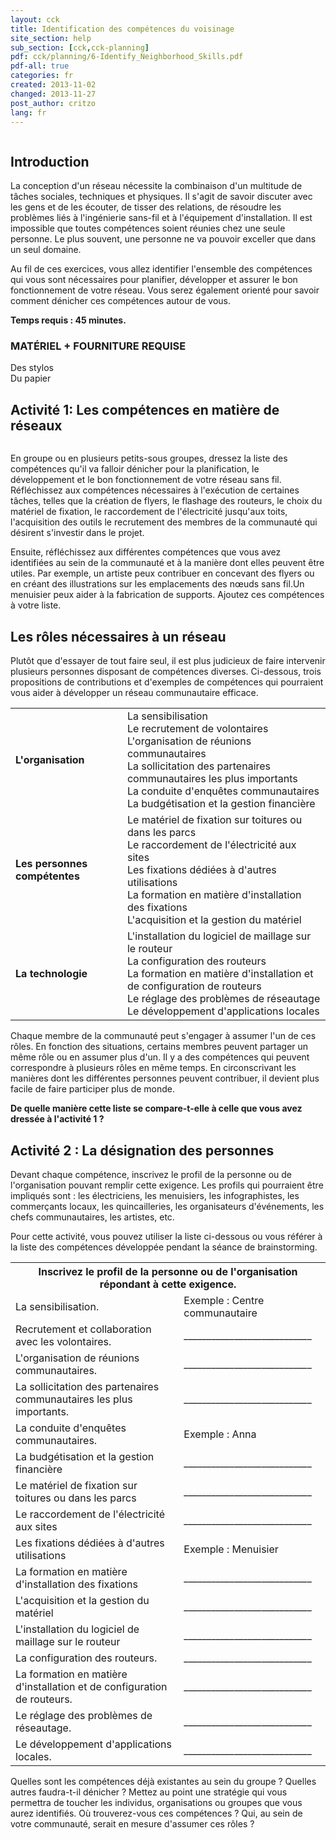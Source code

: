 ```yaml
---
layout: cck
title: Identification des compétences du voisinage
site_section: help
sub_section: [cck,cck-planning]
pdf: cck/planning/6-Identify_Neighborhood_Skills.pdf
pdf-all: true
categories: fr
created: 2013-11-02
changed: 2013-11-27
post_author: critzo
lang: fr
---
```

<p><img alt="" src="/files/styles/large/public/identify-neighborhood-skills-title.png" /></p>

<h2 id="introduction">Introduction</h2>

<p>La conception d'un réseau nécessite la combinaison d'un multitude de tâches sociales, techniques et physiques. Il s'agit de savoir discuter avec les gens et de les écouter, de tisser des relations, de résoudre les problèmes liés à l'ingénierie sans-fil et à l'équipement d'installation. Il est impossible que toutes compétences soient réunies chez une seule personne. Le plus souvent, une personne ne va pouvoir exceller que dans un seul domaine.</p>

<p>Au fil de ces exercices, vous allez identifier l'ensemble des compétences qui vous sont nécessaires pour planifier, développer et assurer le bon fonctionnement de votre réseau. Vous serez également orienté pour savoir comment dénicher ces compétences autour de vous.</p>

<p><strong>Temps requis : 45 minutes.</strong></p>

<h3 id="materials-and-supplies-needed">MATÉRIEL + FOURNITURE REQUISE</h3>

<p>Des stylos<br>Du papier</p>
<h2 id="activity1">Activité 1: Les compétences en matière de réseaux</h2>

<p><img alt="" src="/files/styles/large/public/identify-neighborhood-skills-listskills.png"></p>

<p>En groupe ou en plusieurs petits-sous groupes, dressez la liste des compétences qu'il va falloir dénicher pour la planification, le développement et le bon fonctionnement de votre réseau sans fil. Réfléchissez aux compétences nécessaires à l'exécution de certaines tâches, telles que la création de flyers, le flashage des routeurs, le choix du matériel de fixation, le raccordement de l'électricité jusqu'aux toits, l'acquisition des outils le recrutement des membres de la communauté qui désirent s'investir dans le projet. </p>

<p>Ensuite, réfléchissez aux différentes compétences que vous avez identifiées au sein de la communauté et à la manière dont elles peuvent être utiles. Par exemple, un artiste peux contribuer en concevant des flyers ou en créant des illustrations sur les emplacements des nœuds sans fil.Un menuisier peux aider à la fabrication de supports. Ajoutez ces compétences à votre liste.</p>

<h2 id="lesson">Les rôles nécessaires à un réseau</h2>

<p>Plutôt que d'essayer de tout faire seul, il est plus judicieux de faire intervenir plusieurs personnes disposant de compétences diverses. Ci-dessous, trois propositions de contributions et d'exemples de compétences qui pourraient vous aider à développer un réseau communautaire efficace.</p>

<table>
<tr>
<td>
<img alt="" src="/files/styles/large/public/organizer.png"><br />
<strong>L'organisation</strong>
</td>
<td>La sensibilisation<br />
Le recrutement de volontaires<br>L'organisation de réunions communautaires<br>La sollicitation des partenaires communautaires les plus importants<br>La conduite d'enquêtes communautaires<br>La budgétisation et la gestion financière</td>
</tr>
<tr>
<td>
<img alt="" src="/files/styles/large/public/handyperson.png"><br><strong>Les personnes compétentes</strong>
</td>
<td>Le matériel de fixation sur toitures ou dans les parcs<br>Le raccordement de l'électricité aux sites<br>Les fixations dédiées à d'autres utilisations<br>La formation en matière d'installation des fixations <br>L'acquisition et la gestion du matériel</td>
</tr>
<tr>
<td>
<img alt="" src="/files/styles/large/public/techie.png"><br><strong>La technologie</strong>
</td>
<td valign="middle">L'installation du logiciel de maillage sur le routeur<br>La configuration des routeurs<br>La formation en matière d'installation et de configuration de routeurs<br>Le réglage des problèmes de réseautage<br>Le développement d'applications locales
</td>
</tr>
</table>

<p>Chaque membre de la communauté peut s'engager à assumer l'un de ces rôles. En fonction des situations, certains membres peuvent partager un même rôle ou en assumer plus d'un. Il y a des compétences qui peuvent correspondre à plusieurs rôles en même temps. En circonscrivant les manières dont les différentes personnes peuvent contribuer, il devient plus facile de faire participer plus de monde.  </p>

<p><strong>De quelle manière cette liste se compare-t-elle à celle que vous avez dressée à l'activité 1 ?</strong></p>

<h2 id="activity2">Activité 2 : La désignation des personnes</h2>

<p>Devant chaque compétence, inscrivez le profil de la personne ou de l'organisation pouvant remplir cette exigence. Les profils qui pourraient être impliqués sont : les électriciens, les menuisiers, les infographistes, les commerçants locaux, les quincailleries, les organisateurs d'événements, les chefs communautaires, les artistes, etc.</p>

<p>Pour cette activité, vous pouvez utiliser la liste ci-dessous ou vous référer à la liste des compétences développée pendant la séance de brainstorming.</p>

<table>
<tr>
<th class="rteleft" colspan="2">Inscrivez le profil de la personne ou de l'organisation répondant à cette exigence.</th>
</tr>
<tr>
<td>La sensibilisation.</td>
<td>Exemple : Centre communautaire</td>
</tr>
<tr>
<td>Recrutement et collaboration avec les volontaires.</td>
<td>____________________________</td>
</tr>
<tr>
<td>L'organisation de réunions communautaires.</td>
<td>____________________________</td>
</tr>
<tr>
<td>La sollicitation des partenaires communautaires les plus importants.</td>
<td>____________________________</td>
</tr>
<tr>
<td>La conduite d'enquêtes communautaires.</td>
<td>Exemple : Anna</td>
</tr>
<tr>
<td>La budgétisation et la gestion financière</td>
<td>____________________________</td>
</tr>
<tr>
<td>Le matériel de fixation sur toitures ou dans les parcs</td>
<td>____________________________</td>
</tr>
<tr>
<td>Le raccordement de l'électricité aux sites</td>
<td>____________________________</td>
</tr>
<tr>
<td>Les fixations dédiées à d'autres utilisations</td>
<td>Exemple : Menuisier</td>
</tr>
<tr>
<td>La formation en matière d'installation des fixations</td>
<td>____________________________</td>
</tr>
<tr>
<td>L'acquisition et la gestion du matériel</td>
<td>____________________________</td>
</tr>
<tr>
<td>L'installation du logiciel de maillage sur le routeur</td>
<td>____________________________</td>
</tr>
<tr>
<td>La configuration des routeurs.</td>
<td>____________________________</td>
</tr>
<tr>
<td>La formation en matière d'installation et de configuration de routeurs.</td>
<td>____________________________</td>
</tr>
<tr>
<td>Le réglage des problèmes de réseautage.</td>
<td>____________________________</td>
</tr>
<tr>
<td>Le développement d'applications locales.</td>
<td>____________________________</td>
</tr>
</table>

<p>Quelles sont les compétences déjà existantes au sein du groupe ? Quelles autres faudra-t-il dénicher ? Mettez au point une stratégie qui vous permettra de toucher les individus, organisations ou groupes que vous aurez identifiés. Où trouverez-vous ces compétences ? Qui, au sein de votre communauté, serait en mesure d'assumer ces rôles ? </p>
